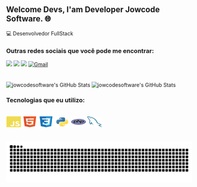 ## Welcome Devs, I'am Developer Jowcode Software. 🌐
💻 Desenvolvedor FullStack

### Outras redes sociais que você pode me encontrar:

 <a href = "https://youtube.com/@jowcode?si=aLyxbma4_3ZF7CTU"><img src="https://img.shields.io/badge/Youtube-D14836?style=for-the-badge&logo=youtube&logoColor=white" target="_blank"></a>
 <a href="https://br.linkedin.com/in/jhonatan-souza01" target="_blank"><img src="https://img.shields.io/badge/Linkedin-7289DA?style=for-the-badge&logo=linkedin&logoColor=white"  target="_blank"></a> 
 <a href="https://instagram.com/jow_code" target="_blank"><img src="https://img.shields.io/badge/Instagram-E4405F?style=for-the-badge&logo=instagram&logoColor=white"    target="_blank"></a>
 <a href="mailto:jho.souza95gmail.com"><img src="https://img.shields.io/badge/-Gmail-%23333?style=for-the-badge&logo=gmail&logoColor=white" alt="Gmail"></a>
 #

<img src="https://github-readme-stats.vercel.app/api?username=jowcodesoftware&theme=midnight-purple&show_icons=true&hide_border=true&count_private=true" alt="jowcodesoftware's GitHub Stats" />
<img src="https://github-readme-stats.vercel.app/api/top-langs/?username=jowcodesoftware&theme=midnight-purple&show_icons=true&hide_border=true&layout=compact" alt="jowcodesoftware's GitHub Stats" />


### Tecnologias que eu utilizo:

 
 <div style="display: inline_block"><br>
  <img align="center" alt="Peu-Js" height="30" width="40" src="https://raw.githubusercontent.com/devicons/devicon/master/icons/javascript/javascript-plain.svg">
  <img align="center" alt="Peu-HTML" height="30" width="40" src="https://raw.githubusercontent.com/devicons/devicon/master/icons/html5/html5-original.svg">
  <img align="center" alt="Peu-CSS" height="30" width="40" src="https://raw.githubusercontent.com/devicons/devicon/master/icons/css3/css3-original.svg">
 <img align="center" alt="Peu-Python" height="30" width="40" src="https://raw.githubusercontent.com/devicons/devicon/master/icons/python/python-original.svg">
  <img align="center" alt="Peu-Php" height="30" width="40" src="https://raw.githubusercontent.com/devicons/devicon/master/icons/php/php-original.svg">
 <img align="center" alt="Peu-MYSQL" height="30" width="40" src="https://raw.githubusercontent.com/devicons/devicon/master/icons/mysql/mysql-original.svg"></div>
 
#

<imagem>
  <source media="(prefers-color-scheme: dark)" srcset="https://raw.githubusercontent.com/jowcodesoftware/jowcodesoftware/output/github-contribution-grid-snake-dark.svg">
  <source media="(prefers-color-scheme: dark)" srcset="https://raw.githubusercontent.com/jowcodesoftware/jowcodesoftware/output/github-contribution-grid-snake.svg">
  <img alt="github contribution grid snake animation" src="https://raw.githubusercontent.com/PedroJanneo/PedroJanneo/output/github-contribution-grid-snake.svg">
</imagem>

